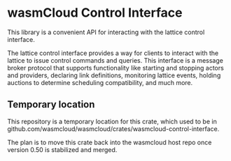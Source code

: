 
# wasmCloud Control Interface

This library is a convenient API for interacting with the lattice control interface.

The lattice control interface provides a way for clients to interact with the lattice to issue control commands and queries. This interface is a message broker protocol that supports functionality like starting and stopping actors and providers, declaring link definitions, monitoring lattice events, holding auctions to determine scheduling compatibility, and much more.

## Temporary location

This repository is a temporary location for this crate, which used to be
in
github.com/wasmcloud/wasmcloud/crates/wasmcloud-control-interface.

The plan is to move this crate back into the wasmcloud host repo once
version 0.50 is stabilized and merged.
